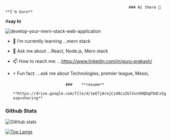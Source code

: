                                                           ### Hi there 👋 **I'm Guru**


#**say hi**

![develop-your-mern-stack-web-application](https://user-images.githubusercontent.com/59472229/142756932-9d8dd4b1-a740-45b0-aa08-29a8e0c63729.jpg)




- 🌱 I’m currently learning ...mern stack
- 💬 Ask me about ...React, Node.js, Mern stack
- 📫 How to reach me: ...https://www.linkedin.com/in/guru-prakash/
- ⚡ Fun fact: ...ask me about Technologies, premier league, Messi, 


                             ###    **resume**
                            **https://drive.google.com/file/d/1eEfjArejCz48cxZGlVvn99QDqF9dCx5g/view?usp=sharing**


                             


### Github Stats
![GitHub stats](https://github-readme-stats.vercel.app/api?username=guru2711&theme=tokyonight&show_icons=true)


[![Top Langs](https://github-readme-stats.vercel.app/api/top-langs/?username=guru2711&hide=html&theme=tokyonight&show_icons=true)](https://github.com/guru2711/github-readme-stats)






